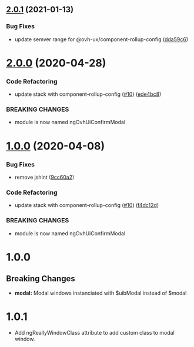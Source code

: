 ## [2.0.1](https://github.com/ovh/manager/compare/@ovh-ux/ng-ovh-ui-confirm-modal@2.0.0...@ovh-ux/ng-ovh-ui-confirm-modal@2.0.1) (2021-01-13)


### Bug Fixes

* update semver range for @ovh-ux/component-rollup-config ([dda59c6](https://github.com/ovh/manager/commit/dda59c6b71cb4ad9ab98f06a0bf995a7eb45a1d9))



# [2.0.0](https://github.com/ovh/manager/compare/@ovh-ux/ng-ovh-ui-confirm-modal@1.0.0...@ovh-ux/ng-ovh-ui-confirm-modal@2.0.0) (2020-04-28)


### Code Refactoring

* update stack with component-rollup-config ([#10](https://github.com/ovh/manager/issues/10)) ([ede4bc8](https://github.com/ovh/manager/commit/ede4bc8eb7359f6425ff1719186f18430ca33a9d))


### BREAKING CHANGES

* module is now named ngOvhUiConfirmModal



# [1.0.0](https://github.com/ovh-ux/ng-ovh-ui-confirm-modal/compare/1.0.2...1.0.0) (2020-04-08)


### Bug Fixes

* remove jshint ([9cc60a2](https://github.com/ovh-ux/ng-ovh-ui-confirm-modal/commit/9cc60a2e289e03655bc85a8e0be7088e5f1f3997))


### Code Refactoring

* update stack with component-rollup-config ([#10](https://github.com/ovh-ux/ng-ovh-ui-confirm-modal/issues/10)) ([f4dc12d](https://github.com/ovh-ux/ng-ovh-ui-confirm-modal/commit/f4dc12d171bcf04ef8def8fe2a05bde98593d2b1))


### BREAKING CHANGES

* module is now named ngOvhUiConfirmModal



# 1.0.0
## Breaking Changes
* **modal:** Modal windows instanciated with $uibModal instead of $modal

# 1.0.1
* Add ngReallyWindowClass attribute to add custom class to modal window.
